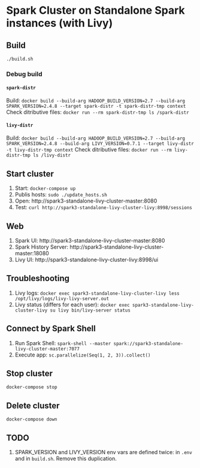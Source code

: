 # Spark Cluster on Standalone Spark instances (with Livy)

## Build
`./build.sh`

### Debug build
#### `spark-distr`
Build: `docker build --build-arg HADOOP_BUILD_VERSION=2.7 --build-arg SPARK_VERSION=2.4.8 --target spark-distr -t spark-distr-tmp context`
Check ditributive files: `docker run --rm spark-distr-tmp ls /spark-distr`
#### `livy-distr`
Build: `docker build --build-arg HADOOP_BUILD_VERSION=2.7 --build-arg SPARK_VERSION=2.4.8 --build-arg LIVY_VERSION=0.7.1 --target livy-distr -t livy-distr-tmp context`
Check ditributive files: `docker run --rm livy-distr-tmp ls /livy-distr`

## Start cluster
1. Start: `docker-compose up`
2. Publis hosts: `sudo ./update_hosts.sh`
3. Open: http://spark3-standalone-livy-cluster-master:8080
4. Test: `curl http://spark3-standalone-livy-cluster-livy:8998/sessions`

## Web
1. Spark UI: http://spark3-standalone-livy-cluster-master:8080
2. Spark History Server: http://spark3-standalone-livy-cluster-master:18080
3. Livy UI: http://spark3-standalone-livy-cluster-livy:8998/ui

## Troubleshooting
1. Livy logs: `docker exec spark3-standalone-livy-cluster-livy less /opt/livy/logs/livy-livy-server.out`
2. Livy status (differs for each user): `docker exec spark3-standalone-livy-cluster-livy su livy bin/livy-server status`

## Connect by Spark Shell
1. Run Spark Shell: `spark-shell --master spark://spark3-standalone-livy-cluster-master:7077`
2. Execute app: `sc.parallelize(Seq(1, 2, 3)).collect()`

## Stop cluster
`docker-compose stop`

## Delete cluster
`docker-compose down`


## TODO
1. SPARK_VERSION and LIVY_VERSION env vars are defined twice: in `.env` and in `build.sh`. Remove this duplication.
